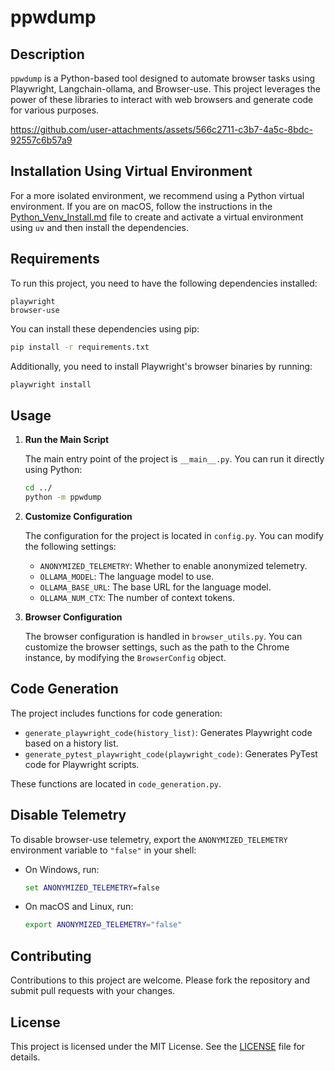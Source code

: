 # ppwdump

## Description

`ppwdump` is a Python-based tool designed to automate browser tasks using Playwright, Langchain-ollama, and Browser-use. This project leverages the power of these libraries to interact with web browsers and generate code for various purposes.


https://github.com/user-attachments/assets/566c2711-c3b7-4a5c-8bdc-92557c6b57a9


## Installation Using Virtual Environment

For a more isolated environment, we recommend using a Python virtual environment. If you are on macOS, follow the instructions in the [Python_Venv_Install.md](Python_Venv_Install.md) file to create and activate a virtual environment using `uv` and then install the dependencies.

## Requirements

To run this project, you need to have the following dependencies installed:

```plaintext
playwright
browser-use
```

You can install these dependencies using pip:

```bash
pip install -r requirements.txt
```

Additionally, you need to install Playwright's browser binaries by running:

```bash
playwright install
```

## Usage

1. **Run the Main Script**

   The main entry point of the project is `__main__.py`. You can run it directly using Python:

   ```bash
   cd ../
   python -m ppwdump
   ```

2. **Customize Configuration**

   The configuration for the project is located in `config.py`. You can modify the following settings:

   - `ANONYMIZED_TELEMETRY`: Whether to enable anonymized telemetry.
   - `OLLAMA_MODEL`: The language model to use.
   - `OLLAMA_BASE_URL`: The base URL for the language model.
   - `OLLAMA_NUM_CTX`: The number of context tokens.

3. **Browser Configuration**

   The browser configuration is handled in `browser_utils.py`. You can customize the browser settings, such as the path to the Chrome instance, by modifying the `BrowserConfig` object.

## Code Generation

The project includes functions for code generation:

- `generate_playwright_code(history_list)`: Generates Playwright code based on a history list.
- `generate_pytest_playwright_code(playwright_code)`: Generates PyTest code for Playwright scripts.

These functions are located in `code_generation.py`.

## Disable Telemetry

   To disable browser-use telemetry, export the `ANONYMIZED_TELEMETRY` environment variable to `"false"` in your shell:
   - On Windows, run:
     ```cmd
     set ANONYMIZED_TELEMETRY=false
     ```
   - On macOS and Linux, run:
     ```bash
     export ANONYMIZED_TELEMETRY="false"
     ```

## Contributing

Contributions to this project are welcome. Please fork the repository and submit pull requests with your changes.

## License

This project is licensed under the MIT License. See the [LICENSE](LICENSE) file for details.
